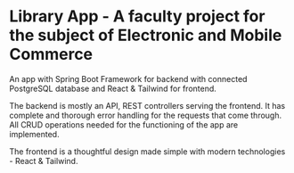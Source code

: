 # Library App - A faculty project for the subject of Electronic and Mobile Commerce

An app with Spring Boot Framework for backend with connected PostgreSQL database and React & Tailwind for frontend.

The backend is mostly an API, REST controllers serving the frontend. It has complete and thorough error handling for the requests that come through. All CRUD operations needed for the functioning of the app are implemented.

The frontend is a thoughtful design made simple with modern technologies - React & Tailwind.
